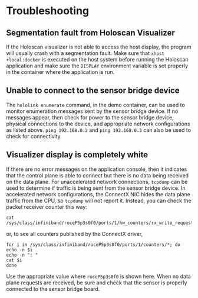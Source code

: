 # Troubleshooting

## Segmentation fault from Holoscan Visualizer

If the Holoscan visualizer is not able to access the host display, the program will
usually crash with a segmentation fault. Make sure that `xhost +local:docker` is
executed on the host system before running the Holoscan application and make sure the
`DISPLAY` environment variable is set properly in the container where the application is
run.

## Unable to connect to the sensor bridge device

The `hololink enumerate` command, in the demo container, can be used to monitor
enumeration messages sent by the sensor bridge device. If no messages appear, then check
for power to the sensor bridge device, physical connections to the device, and
appropriate network configurations as listed above. `ping 192.168.0.2` and
`ping 192.168.0.3` can also be used to check for connectivity.

## Visualizer display is completely white

If there are no error messages on the application console, then it indicates that the
control plane is able to connect but there is no data being received on the data plane.
For unaccelerated network connections, `tcpdump` can be used to determine if traffic is
being sent from the sensor bridge device. In accelerated network configurations, the
ConnectX NIC hides the data plane traffic from the CPU, so `tcpdump` will not report it.
Instead, you can check the packet receiver counter this way:

```none
cat /sys/class/infiniband/roceP5p3s0f0/ports/1/hw_counters/rx_write_requests
```

or, to see all counters published by the ConnectX driver,

```none
for i in /sys/class/infiniband/roceP5p3s0f0/ports/1/counters/*; do
echo -n $i
echo -n ": "
cat $i
done
```

Use the appropriate value where `roceP5p3s0f0` is shown here. When no data plane
requests are received, be sure and check that the sensor is properly connected to the
sensor bridge board.
